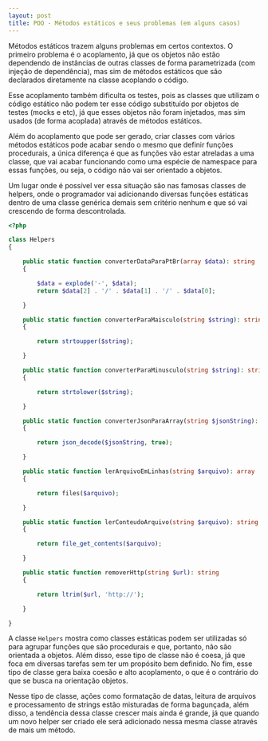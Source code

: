 ```yaml
---
layout: post
title: POO - Métodos estáticos e seus problemas (em alguns casos)
---
```


Métodos estáticos trazem alguns problemas em certos contextos. O primeiro problema é o acoplamento, já que os objetos não estão dependendo de instâncias de outras classes de forma parametrizada (com injeção de dependência), mas sim de métodos estáticos que são declarados diretamente na classe acoplando o código.

Esse acoplamento também dificulta os testes, pois as classes que utilizam o código estático não podem ter esse código substituído por objetos de testes (mocks e etc), já que esses objetos não foram injetados, mas sim usados (de forma acoplada) através de métodos estáticos.

Além do acoplamento que pode ser gerado, criar classes com vários métodos estáticos pode acabar sendo o mesmo que definir funções procedurais, a única diferença é que as funções vão estar atreladas a uma classe, que vai acabar funcionando como uma espécie de namespace para essas funções, ou seja, o código não vai ser orientado a objetos. 

Um lugar onde é possível ver essa situação são nas famosas classes de helpers, onde o programador vai adicionando diversas funções estáticas dentro de uma classe genérica demais sem critério nenhum e que só vai crescendo de forma descontrolada.

```php
<?php

class Helpers
{

    public static function converterDataParaPtBr(array $data): string
    {

        $data = explode('-', $data);
        return $data[2] . '/' . $data[1] . '/' . $data[0];

    }

    public static function converterParaMaisculo(string $string): string
    {

        return strtoupper($string);

    }

    public static function converterParaMinusculo(string $string): string
    {

        return strtolower($string);

    }

    public static function converterJsonParaArray(string $jsonString): string
    {

        return json_decode($jsonString, true);

    }

    public static function lerArquivoEmLinhas(string $arquivo): array
    {

        return files($arquivo);

    }

    public static function lerConteudoArquivo(string $arquivo): string
    {

        return file_get_contents($arquivo);

    }

    public static function removerHttp(string $url): string
    {

        return ltrim($url, 'http://');

    }

}
```

A classe `Helpers` mostra como classes estáticas podem ser utilizadas só para agrupar funções que são procedurais e que, portanto, não são orientada a objetos. Além disso, esse tipo de classe não é coesa, já que foca em diversas tarefas sem ter um propósito bem definido. No fim, esse tipo de classe gera baixa coesão e alto acoplamento, o que é o contrário do que se busca na orientação objetos.

Nesse tipo de classe, ações como formatação de datas, leitura de arquivos e processamento de strings estão misturadas de forma bagunçada, além disso, a tendência dessa classe crescer mais ainda é grande, já que quando um novo helper ser criado ele será adicionado nessa mesma classe através de mais um método.
